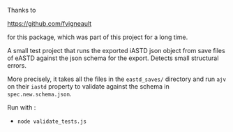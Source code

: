 Thanks to 


https://github.com/fvigneault


for this package, which was part of this project for a long time.

A small test project that runs the exported iASTD json object from save files of eASTD against the json schema for the export.
Detects small structural errors.

More precisely, it takes all the files in the `eastd_saves/` directory and run `ajv` on their `iastd` property to validate against the schema in `spec.new.schema.json`.

Run with :
* `node validate_tests.js`
